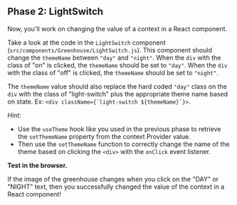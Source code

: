 ## Phase 2: LightSwitch

Now, you'll work on changing the value of a context in a React component.

Take a look at the code in the `LightSwitch` component
(`src/components/Greenhouse/LightSwitch.js`). This component should change the
`themeName` between `"day"` and `"night"`. When the `div` with the class of "on"
is clicked, the `themeName` should be set to `"day"`. When the `div` with the
class of "off" is clicked, the `themeName` should be set to `"night"`.

The `themeName` value should also replace the hard coded `"day"` class on the
`div` with the class of "light-switch" plus the appropriate theme name based on
state. Ex: `` <div className={`light-switch ${themeName}`}> ``.

_Hint:_

- Use the `useTheme` hook like you used in the previous phase to retrieve the
  `setThemeName` property from the context Provider value.
- Then use the `setThemeName` function to correctly change the name of the theme
  based on clicking the `<div>` with the `onClick` event listener.

**Test in the browser.**

If the image of the greenhouse changes when you click on the "DAY" or "NIGHT"
text, then you successfully changed the value of the context in a React
component!

[React Slider]: https://www.npmjs.com/package/react-slider